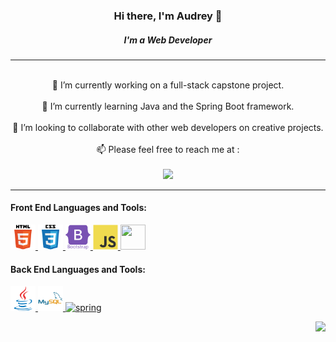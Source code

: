 <div align="center">

<h3> Hi there, I'm Audrey 👋 </h3>
  <h5>I'm a Web Developer </h5>
<hr>


<br>🔭 I’m currently working on a full-stack capstone project.</br>
<br>🌱 I’m currently learning Java and the Spring Boot framework.</br>
<br>👯 I’m looking to collaborate with other web developers on creative projects.</br>
<br>📫 Please feel free to reach me at : <br><br><a href="https://www.linkedin.com/in/audrey-murua" rel="nofollow">
	<img src="https://img.shields.io/badge/linkedin-%230077B5.svg?style=for-the-badge&logo=linkedin&logoColor=white">
	</a>
<hr>
</div>


<h4 align="left"> Front End Languages and Tools:</h4>


<p align="left"> <a href="https://www.w3.org/html/" target="_blank" rel="noreferrer"> <img src="https://raw.githubusercontent.com/devicons/devicon/master/icons/html5/html5-original-wordmark.svg" alt="html5" width="40" height="40"/> </a> <a href="https://www.w3schools.com/css/" target="_blank" rel="noreferrer"> <img src="https://raw.githubusercontent.com/devicons/devicon/master/icons/css3/css3-original-wordmark.svg" alt="css3" width="40" height="40"/> </a><a href="https://getbootstrap.com" target="_blank" rel="noreferrer"> <img src="https://raw.githubusercontent.com/devicons/devicon/master/icons/bootstrap/bootstrap-plain-wordmark.svg" alt="bootstrap" width="40" height="40"/> </a> <a href="https://developer.mozilla.org/en-US/docs/Web/JavaScript" target="_blank" rel="noreferrer"> <img src="https://raw.githubusercontent.com/devicons/devicon/master/icons/javascript/javascript-original.svg" alt="javascript" width="40" height="40"/> </a> <a href="https://jquery.com/"><img src="https://cdn.jsdelivr.net/gh/devicons/devicon/icons/jquery/jquery-original.svg"  height="40" width="40"/></a>
  
  <h4 align="left"> Back End Languages and Tools:</h4>
  <a href="https://www.java.com" target="_blank" rel="noreferrer"> <img src="https://raw.githubusercontent.com/devicons/devicon/master/icons/java/java-original.svg" alt="java" width="40" height="40"/> </a><a href="https://www.mysql.com/" target="_blank" rel="noreferrer"> <img src="https://raw.githubusercontent.com/devicons/devicon/master/icons/mysql/mysql-original-wordmark.svg" alt="mysql" width="40" height="40"/> </a> <a href="https://spring.io/" target="_blank" rel="noreferrer"> <img src="https://www.vectorlogo.zone/logos/springio/springio-icon.svg" alt="spring" width="40" height="40"/> </a> </p>


<div align="right">

 ![](https://komarev.com/ghpvc/?username=audrey-murua&color=brightgreen)
  
  </div>
